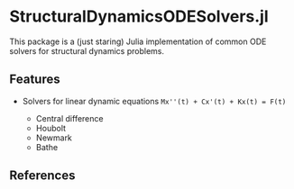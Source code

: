 # StructuralDynamicsODESolvers.jl

This package is a (just staring) Julia implementation of common ODE solvers for
structural dynamics problems.

## Features

- Solvers for linear dynamic equations `Mx''(t) + Cx'(t) + Kx(t) = F(t)`

    - Central difference
    - Houbolt
    - Newmark
    - Bathe

## References
